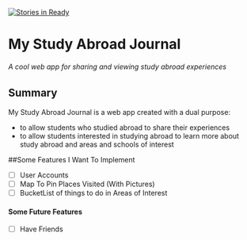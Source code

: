 [![Stories in Ready](https://badge.waffle.io/kcode20/MyStudyAbroadJournal.png?label=ready&title=Ready)](https://waffle.io/kcode20/MyStudyAbroadJournal)
# My Study Abroad Journal

###### A cool web app for sharing and viewing study abroad experiences

## Summary

My Study Abroad Journal is a web app created with a dual purpose:
* to allow students who studied abroad to share their experiences
* to allow students interested in studying abroad to learn more about study abroad and areas and schools of interest

##Some Features I Want To Implement
- [ ] User Accounts
- [ ] Map To Pin Places Visited (With Pictures)
- [ ] BucketList of things to do in Areas of Interest

#### Some Future Features
- [ ] Have Friends


